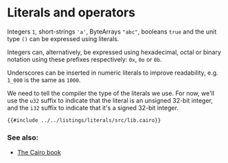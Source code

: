 # Literals and operators

Integers `1`, short-strings `'a'`, ByteArrays `"abc"`, booleans `true`
and the unit type `()` can be expressed using literals.

Integers can, alternatively, be expressed using hexadecimal, octal or binary
notation using these prefixes respectively: `0x`, `0o` or `0b`.

Underscores can be inserted in numeric literals to improve readability, e.g.
`1_000` is the same as `1000`.

We need to tell the compiler the type of the literals we use. For now,
we'll use the `u32` suffix to indicate that the literal is an unsigned 32-bit
integer, and the `i32` suffix to indicate that it's a signed 32-bit integer.

```cairo,editable
{{#include ../../listings/literals/src/lib.cairo}}
```

### See also:

- [The Cairo book](https://book.cairo-lang.org/ch02-02-data-types.html)
